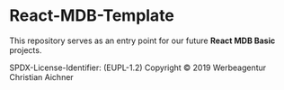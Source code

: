 # React-MDB-Template
This repository serves as an entry point for our future **React MDB Basic** projects.

SPDX-License-Identifier: (EUPL-1.2)
Copyright © 2019 Werbeagentur Christian Aichner
